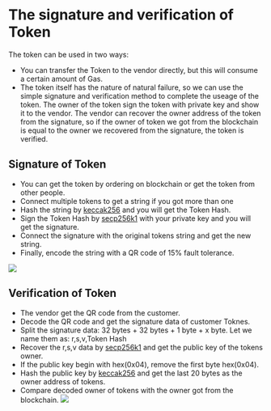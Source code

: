 
# The signature and verification of Token

The token can be used in two ways:
* You can transfer the Token to the vendor directly, but this will consume a certain amount of Gas.
* The token itself has the nature of natural failure, so we can use the simple signature and verification method to complete the useage of the token.
The owner of the token sign the token with private key and show it to the vendor. The vendor can recover the owner address of the token from the signature, so if the owner of token we got from the blockchain is equal to the owner we recovered from the signature, the token is verified.

## Signature of Token
* You can get the token by ordering on blockchain or get the token from other people.
* Connect multiple tokens to get a string if you got more than one 
* Hash the string by [keccak256](https://en.wikipedia.org/wiki/SHA-3) and you will get the Token Hash.
* Sign the Token Hash by [secp256k1](https://en.bitcoin.it/wiki/Secp256k1) with your private key and you will get the signature.
* Connect the signature with the original tokens string and get the new string.
* Finally, encode the string with a QR code of 15% fault tolerance.

![](https://metaimg.baichanghui.com/METADATA/e700e06c-925e-4041-9c3c-a45d7d6e6654)

## Verification of Token
* The vendor get the QR code from the customer.
* Decode the QR code and get the signature data of customer Toknes.
* Split the signature data: 32 bytes + 32 bytes + 1 byte + x byte. Let we name them as: r,s,v,Token Hash
* Recover the r,s,v data by [secp256k1](https://en.bitcoin.it/wiki/Secp256k1) and get the public key of the tokens owner.
* If the public key begin with hex(0x04), remove the first byte hex(0x04).
* Hash the public key by [keccak256](https://en.wikipedia.org/wiki/SHA-3) and get the last 20 bytes as the owner address of tokens.
* Compare decoded owner of tokens with the owner got from the blockchain. 
![](https://metaimg.baichanghui.com/METADATA/feb2439f-2582-41f0-8c0d-369051579762)